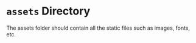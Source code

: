 # `assets` Directory
	
The assets folder should contain all the static files such as images, fonts, etc.
